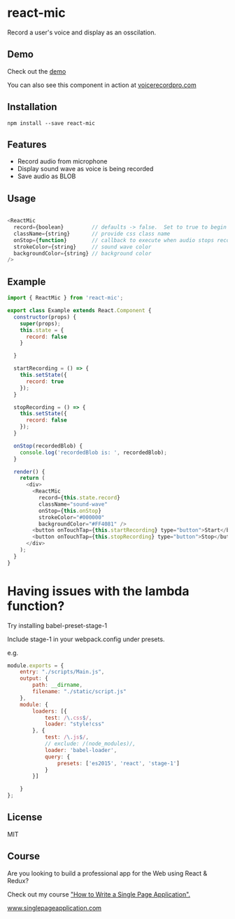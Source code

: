 # react-mic

Record a user's voice and display as an osscilation.

## Demo

Check out the [demo](https://hackingbeauty.github.io/react-mic/)

You can also see this component in action at [voicerecordpro.com](https://www.voicerecordpro.com)

## Installation

`npm install --save react-mic`

## Features

- Record audio from microphone
- Display sound wave as voice is being recorded
- Save audio as BLOB

## Usage

```js

<ReactMic
  record={boolean}         // defaults -> false.  Set to true to begin recording
  className={string}       // provide css class name
  onStop={function}        // callback to execute when audio stops recording
  strokeColor={string}     // sound wave color
  backgroundColor={string} // background color
/>

```

## Example

```js
import { ReactMic } from 'react-mic';

export class Example extends React.Component {
  constructor(props) {
    super(props);
    this.state = {
      record: false
    }

  }

  startRecording = () => {
    this.setState({
      record: true
    });
  }

  stopRecording = () => {
    this.setState({
      record: false
    });
  }

  onStop(recordedBlob) {
    console.log('recordedBlob is: ', recordedBlob);
  }

  render() {
    return (
      <div>
        <ReactMic
          record={this.state.record}
          className="sound-wave"
          onStop={this.onStop}
          strokeColor="#000000"
          backgroundColor="#FF4081" />
        <button onTouchTap={this.startRecording} type="button">Start</button>
        <button onTouchTap={this.stopRecording} type="button">Stop</button>
      </div>
    );
  }
}
```
# Having issues with the lambda function?
Try installing babel-preset-stage-1

Include stage-1 in your webpack.config under presets.

e.g.

```js
module.exports = {
    entry: "./scripts/Main.js",
    output: {
        path: __dirname,
        filename: "./static/script.js"
    },
    module: {
        loaders: [{
            test: /\.css$/,
            loader: "style!css"
        }, {
            test: /\.js$/,
            // exclude: /(node_modules)/,
            loader: 'babel-loader',
            query: {
                presets: ['es2015', 'react', 'stage-1']
            }
        }]

    }
};
```

## License

MIT

## Course

Are you looking to build a professional app for the Web using React & Redux?

Check out my course ["How to Write a Single Page Application".](http://www.singlepageapplication.com)

www.singlepageapplication.com



